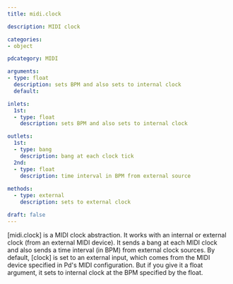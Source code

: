 ```yaml
---
title: midi.clock

description: MIDI clock

categories:
- object

pdcategory: MIDI

arguments:
- type: float
  description: sets BPM and also sets to internal clock
  default:

inlets:
  1st:
  - type: float
    description: sets BPM and also sets to internal clock

outlets:
  1st:
  - type: bang
    description: bang at each clock tick
  2nd:
  - type: float
    description: time interval in BPM from external source
    
methods:
  - type: external
    description: sets to external clock

draft: false
---
```


[midi.clock] is a MIDI clock abstraction. It works with an internal or external clock (from an external MIDI device). It sends a bang at each MIDI clock and also sends a time interval (in BPM) from external clock sources.
By default, [clock] is set to an external input, which comes from the MIDI device specified in Pd's MIDI configuration. But if you give it a float argument, it sets to internal clock at the BPM specified by the float.